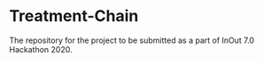# Treatment-Chain

The repository for the project to be submitted as a part of InOut 7.0 Hackathon 2020.

